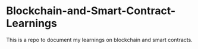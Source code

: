 # Blockchain-and-Smart-Contract-Learnings
This is a repo to document my learnings on blockchain and smart contracts.
